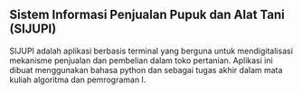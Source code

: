 ## Sistem Informasi Penjualan Pupuk dan Alat Tani (SIJUPI)
SIJUPI adalah aplikasi berbasis terminal yang berguna untuk mendigitalisasi mekanisme penjualan dan pembelian dalam toko pertanian. Aplikasi ini dibuat menggunakan bahasa python dan sebagai tugas akhir dalam mata kuliah algoritma dan pemrograman I.